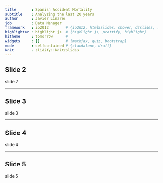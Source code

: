 ```yaml
---
title       : Spanish Accident Mortality
subtitle    : Analyzing the last 20 years
author      : Javier Linares
job         : Data Manager
framework   : io2012        # {io2012, html5slides, shower, dzslides, ...}
highlighter : highlight.js  # {highlight.js, prettify, highlight}
hitheme     : tomorrow      # 
widgets     : []            # {mathjax, quiz, bootstrap}
mode        : selfcontained # {standalone, draft}
knit        : slidify::knit2slides
---
```

## Slide 2
slide 2

--- 
## Slide 3
slide 3

---
## Slide 4
slide 4

---
## Slide 5
slide 5

